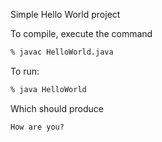 Simple Hello World project

To compile, execute the command
```sh
% javac HelloWorld.java
```
To run:
```sh
% java HelloWorld
```

Which should produce
```
How are you?

```
